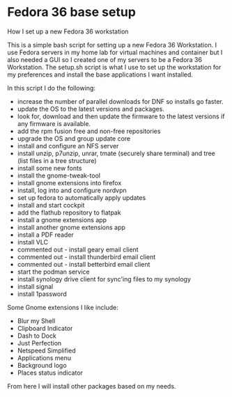 # Fedora 36 base setup
How I set up a new Fedora 36 workstation

This is a simple bash script for setting up a new Fedora 36 Workstation. I use Fedora servers in my home lab for virtual machines and container but I also needed a GUI so I created one of my servers to be a Fedora 36 Workstation.  The setup.sh script is what I use to set up the workstation for my preferences and install the base applications I want installed.  

In this script I do the following:

* increase the number of parallel downloads for DNF so installs go faster.
* update the OS to the latest versions and packages.
* look for, download and then update the firmware to the latest versions if any firmware is available.
* add the rpm fusion free and non-free repositories
* upgrade the OS and group update core
* install and configure an NFS server
* install unzip, p7unzip, unrar, tmate (securely share terminal) and tree (list files in a tree structure)
* install some new fonts
* install the gnome-tweak-tool
* install gnome extensions into firefox
* install, log into and configure nordvpn <THIS WILL NEED TO BE ADJUSTED AS NEEDED>
* set up fedora to automatically apply updates
* install and start cockpit
* add the flathub repository to flatpak
* install a gnome extensions app
* install another gnome extensions app
* install a PDF reader
* install VLC
* commented out - install geary email client
* commented out - install thunderbird email client
* commented out - install betterbird email client
* start the podman service
* install synology drive client for sync'ing files to my synology 
* install signal
* install 1password

Some Gnome extensions I like include:
* Blur my Shell
* Clipboard Indicator
* Dash to Dock
* Just Perfection
* Netspeed Simplified
* Applications menu
* Background logo
* Places status indicator

From here I will install other packages based on my needs. 
